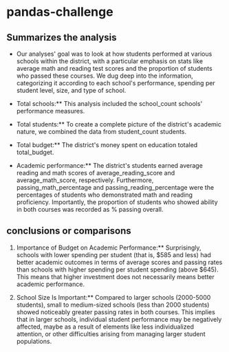 # pandas-challenge
## Summarizes the analysis
* Our analyses' goal was to look at how students performed at various schools within the district, with a particular emphasis on stats like average math and reading test scores and the proportion of students who passed these courses. We dug deep into the information, categorizing it according to each school's performance, spending per student level, size, and type of school.

* Total schools:**
This analysis included the school_count schools' performance measures.

* Total students:**
To create a complete picture of the district's academic nature, we combined the data from student_count students.

* Total budget:**
The district's money spent on education totaled total_budget.

* Academic performance:**
The district's students earned average reading and math scores of average_reading_score and average_math_score, respectively. Furthermore, passing_math_percentage and passing_reading_percentage were the percentages of students who demonstrated math and reading proficiency. Importantly, the proportion of students who showed ability in both courses was recorded as % passing overall.

## conclusions or comparisons
1. Importance of Budget on Academic Performance:**
Surprisingly, schools with lower spending per student (that is, $585 and less) had better academic outcomes in terms of average scores and passing rates than schools with higher spending per student spending (above $645). This means that higher investment does not necessarily means better academic performance.

2. School Size Is Important:**
Compared to larger schools (2000-5000 students), small to medium-sized schools (less than 2000 students) showed noticeably greater passing rates in both courses. This implies that in larger schools, individual student performance may be negatively affected, maybe as a result of elements like less individualized attention, or other difficulties arising from managing larger student populations.